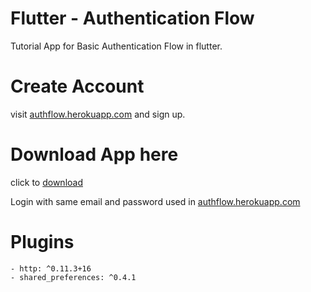 # Flutter - Authentication Flow

Tutorial App for Basic Authentication Flow in flutter.

# Create Account

visit [authflow.herokuapp.com](https://authflow.herokuapp.com) and sign up.

# Download App here

click to [download](https://play.google.com/store/apps/details?id=com.aravind.authflow&hl=en)

Login with same email and password used in [authflow.herokuapp.com](https://authflow.herokuapp.com)

# Plugins
    - http: ^0.11.3+16
    - shared_preferences: ^0.4.1 
